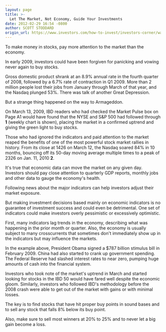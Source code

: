 ```yaml
---
layout: page
title: >-
  Let The Market, Not Economy, Guide Your Investments
date: 2012-02-29 16:54 -0800
author: SCOTT STODDARD
origin_url: https://www.investors.com/how-to-invest/investors-corner/watching-economic-indicators-no-guarantee-of-investment-success
---
```





To make money in stocks, pay more attention to the market than the economy.


In early 2009, investors could have been forgiven for panicking and vowing never again to buy stocks.


Gross domestic product shrank at an 8.9% annual rate in the fourth quarter of 2008, followed by a 6.7% rate of contraction in Q1 2009. More than 2 million people lost their jobs from January through March of that year, and the Nasdaq plunged 53%. There was talk of another Great Depression.


But a strange thing happened on the way to Armageddon.


On March 13, 2009, IBD readers who had checked the Market Pulse box on Page A1 would have found that the NYSE and S&P 500 had followed through **1** (weekly chart is shown), placing the market in a confirmed uptrend and giving the green light to buy stocks.


Those who had ignored the indicators and paid attention to the market reaped the benefits of one of the most powerful stock market rallies in history. From its close at 1426 on March 12, the Nasdaq soared 84% in 10 months, bouncing off its 50-day moving average multiple times to a peak of 2326 on Jan. 11, 2010 **2**.


It's true that economic data can move the market on any given day. Investors should pay close attention to quarterly GDP reports, monthly jobs and other data to gauge the economy's health.


Following news about the major indicators can help investors adjust their market exposure.


But making investment decisions based mainly on economic indicators is no guarantee of investment success and could even be detrimental. One set of indicators could make investors overly pessimistic or excessively optimistic.


First, many indicators lag trends in the economy, describing what was happening in the prior month or quarter. Also, the economy is usually subject to many crosscurrents that sometimes don't immediately show up in the indicators but may influence the markets.


In the example above, President Obama signed a \$787 billion stimulus bill in February 2009. China had also started to crank up government spending. The Federal Reserve had slashed interest rates to near zero, pumping huge amounts of cash into the financial system.


Investors who took note of the market's uptrend in March and started looking for stocks in the IBD 50 would have fared well despite the economic gloom. Similarly, investors who followed IBD's methodology before the 2008 crash were able to get out of the market with gains or with minimal losses.


The key is to find stocks that have hit proper buy points in sound bases and to sell any stock that falls 8% below its buy point.


Also, make sure to sell most winners at 20% to 25% and to never let a big gain become a loss.




